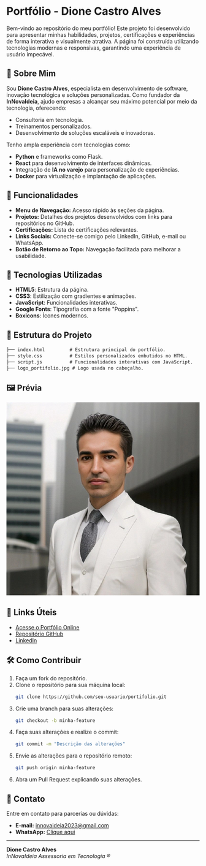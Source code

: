 # Portfólio - Dione Castro Alves

Bem-vindo ao repositório do meu portfólio! Este projeto foi desenvolvido para apresentar minhas habilidades, projetos, certificações e experiências de forma interativa e visualmente atrativa. A página foi construída utilizando tecnologias modernas e responsivas, garantindo uma experiência de usuário impecável.

## 📜 Sobre Mim

Sou **Dione Castro Alves**, especialista em desenvolvimento de software, inovação tecnológica e soluções personalizadas. Como fundador da **InNovaIdeia**, ajudo empresas a alcançar seu máximo potencial por meio da tecnologia, oferecendo:

- Consultoria em tecnologia.
- Treinamentos personalizados.
- Desenvolvimento de soluções escaláveis e inovadoras.

Tenho ampla experiência com tecnologias como:
- **Python** e frameworks como Flask.
- **React** para desenvolvimento de interfaces dinâmicas.
- Integração de **IA no varejo** para personalização de experiências.
- **Docker** para virtualização e implantação de aplicações.

## 🌟 Funcionalidades

- **Menu de Navegação:** Acesso rápido às seções da página.
- **Projetos:** Detalhes dos projetos desenvolvidos com links para repositórios no GitHub.
- **Certificações:** Lista de certificações relevantes.
- **Links Sociais:** Conecte-se comigo pelo LinkedIn, GitHub, e-mail ou WhatsApp.
- **Botão de Retorno ao Topo:** Navegação facilitada para melhorar a usabilidade.

## 🚀 Tecnologias Utilizadas

- **HTML5**: Estrutura da página.
- **CSS3**: Estilização com gradientes e animações.
- **JavaScript**: Funcionalidades interativas.
- **Google Fonts**: Tipografia com a fonte "Poppins".
- **Boxicons**: Ícones modernos.

## 📂 Estrutura do Projeto

```plaintext
├── index.html         # Estrutura principal do portfólio.
├── style.css          # Estilos personalizados embutidos no HTML.
├── script.js          # Funcionalidades interativas com JavaScript.
├── logo_portifolio.jpg # Logo usada no cabeçalho.
```

## 🖼️ Prévia

![Portfólio Dione Castro Alves](logo_portifolio.jpg)

## 🔗 Links Úteis

- [Acesse o Portfólio Online](https://innovaideia-github-io.vercel.app)
- [Repositório GitHub](https://github.com/Foxactive1)
- [LinkedIn](https://www.linkedin.com/in/innovaideia2023)

## 🛠️ Como Contribuir

1. Faça um fork do repositório.
2. Clone o repositório para sua máquina local:
   ```bash
   git clone https://github.com/seu-usuario/portifolio.git
   ```
3. Crie uma branch para suas alterações:
   ```bash
   git checkout -b minha-feature
   ```
4. Faça suas alterações e realize o commit:
   ```bash
   git commit -m "Descrição das alterações"
   ```
5. Envie as alterações para o repositório remoto:
   ```bash
   git push origin minha-feature
   ```
6. Abra um Pull Request explicando suas alterações.

## 📧 Contato

Entre em contato para parcerias ou dúvidas:
- **E-mail:** [innovaideia2023@gmail.com](mailto:innovaideia2023@gmail.com)
- **WhatsApp:** [Clique aqui](https://wa.me/5516993117529)

---

**Dione Castro Alves**  
*InNovaIdeia Assessoria em Tecnologia ®*
